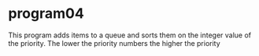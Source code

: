 # program04

This program adds items to a queue and sorts them on the integer value of the priority. The lower the priority numbers the higher the priority
